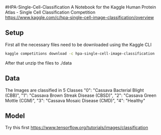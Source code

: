 #HPA-Single-Cell-Classification
A Notebook for the Kaggle Human Protein Atlas - Single Cell Classification Competition <br>
https://www.kaggle.com/c/hpa-single-cell-image-classification/overview

## Setup 
First all the necessary files need to be downloaded using the Kaggle CLI
```bash
kaggle competitions download -c hpa-single-cell-image-classification
```
After that unzip the files to ./data

## Data
The Images are classified in 5 Classes
"0": "Cassava Bacterial Blight (CBB)", 
"1": "Cassava Brown Streak Disease (CBSD)", 
"2": "Cassava Green Mottle (CGM)", 
"3": "Cassava Mosaic Disease (CMD)", 
"4": "Healthy"

## Model
Try this first
https://www.tensorflow.org/tutorials/images/classification


